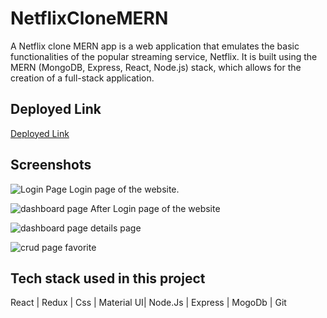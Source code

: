 # NetflixCloneMERN


A Netflix clone MERN app is a web application that emulates the basic functionalities of the popular streaming service, Netflix. It is built using the MERN (MongoDB, Express, React, Node.js) stack, which allows for the creation of a full-stack application.

## Deployed Link
<a href="">Deployed Link</a>


## Screenshots

![Login Page](https://res.cloudinary.com/arbazcloud/image/upload/v1680247436/ProjectsImages/netflixCloneHome_pbytor.png)
Login page of the website.

![dashboard page](https://res.cloudinary.com/arbazcloud/image/upload/v1680251100/ProjectsImages/afterlogin_bhym3u.png)
After Login page of the website

![dashboard page](https://res.cloudinary.com/arbazcloud/image/upload/v1680272442/ProjectsImages/netsingle_aqg65f.png)
details page


![crud page](https://res.cloudinary.com/arbazcloud/image/upload/v1680250971/netfavorite_b2qooe.png)
favorite



## Tech stack used in this project

React | Redux | Css | Material UI| Node.Js | Express | MogoDb | Git
